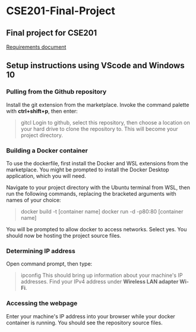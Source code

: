 # CSE201-Final-Project

Final project for CSE201
---
[Requirements document](https://docs.google.com/document/d/1E-UznHZ-zJSqqw9RpSeU8gU_d59jh9CuLEHOnF2Zn5w/edit)

## Setup instructions using VScode and Windows 10

### Pulling from the Github repository

Install the git extension from the marketplace. Invoke the command palette with __ctrl+shift+p__, then enter:
> gitcl
Login to github, select this repository, then choose a location on your hard drive to clone the repository to. This will become your project directory.

### Building a Docker container

To use the dockerfile, first install the Docker and WSL extensions from the marketplace. You might be prompted to install the Docker Desktop application, which you will need.

Navigate to your project directory with the Ubuntu terminal from WSL, then run the following commands, replacing the bracketed arguments with names of your choice:
> docker build -t [container name]
> docker run -d -p80:80 [container name]

You will be prompted to allow docker to access networks. Select yes. You should now be hosting the project source files.

### Determining IP address

Open command prompt, then type:
> ipconfig
This should bring up information about your machine's IP addresses. Find your IPv4 address under __Wireless LAN adapter Wi-Fi__.

### Accessing the webpage

Enter your machine's IP address into your browser while your docker container is running. You should see the repository source files.
